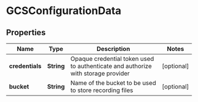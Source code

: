 

# GCSConfigurationData


## Properties

| Name | Type | Description | Notes |
|------------ | ------------- | ------------- | -------------|
|**credentials** | **String** | Opaque credential token used to authenticate and authorize with storage provider |  [optional] |
|**bucket** | **String** | Name of the bucket to be used to store recording files |  [optional] |



